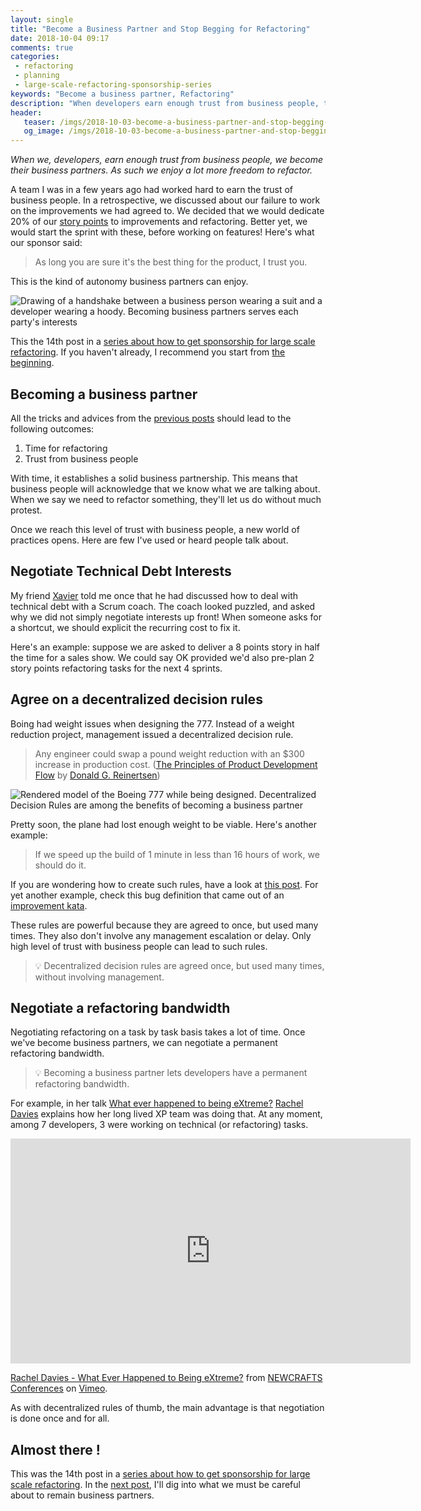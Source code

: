 ```yaml
---
layout: single
title: "Become a Business Partner and Stop Begging for Refactoring"
date: 2018-10-04 09:17
comments: true
categories: 
 - refactoring
 - planning
 - large-scale-refactoring-sponsorship-series
keywords: "Become a business partner, Refactoring"
description: "When developers earn enough trust from business people, they become their business partners. As such they enjoy a lot more freedom to refactor. They can discuss permanent refactoring bandwidth, technical debt interests and agree on decentralized decision rules."
header:
   teaser: /imgs/2018-10-03-become-a-business-partner-and-stop-begging-for-refactoring/business-hand-shake-teaser.jpeg
   og_image: /imgs/2018-10-03-become-a-business-partner-and-stop-begging-for-refactoring/business-hand-shake-og.jpeg
---
```

_When we, developers, earn enough trust from business people, we become their business partners. As such we enjoy a lot more freedom to refactor._

A team I was in a few years ago had worked hard to earn the trust of business people. In a retrospective, we discussed about our failure to work on the improvements we had agreed to. We decided that we would dedicate 20% of our [story points](https://www.mountaingoatsoftware.com/blog/what-are-story-points) to improvements and refactoring. Better yet, we would start the sprint with these, before working on features! Here's what our sponsor said:

> As long you are sure it's the best thing for the product, I trust you.

This is the kind of autonomy business partners can enjoy.

![Drawing of a handshake between a business person wearing a suit and a developer wearing a hoody. Becoming business partners serves each party's interests]({{site.url}}{{site.baseurl}}/imgs/2018-10-03-become-a-business-partner-and-stop-begging-for-refactoring/business-hand-shake.jpg)

This the 14th post in a [series about how to get sponsorship for large scale refactoring]({{site.baseurl}}/categories/#large-scale-refactoring-sponsorship-series). If you haven't already, I recommend you start from [the beginning](/how-to-convince-your-business-to-sponsor-a-large-scale-refactoring/).

## Becoming a business partner

All the tricks and advices from the [previous posts]({{site.baseurl}}/categories/#large-scale-refactoring-sponsorship-series) should lead to the following outcomes:

1.  Time for refactoring
2.  Trust from business people

With time, it establishes a solid business partnership. This means that business people will acknowledge that we know what we are talking about. When we say we need to refactor something, they'll let us do without much protest.

Once we reach this level of trust with business people, a new world of practices opens. Here are few I've used or heard people talk about.

## Negotiate Technical Debt Interests

My friend [Xavier](https://twitter.com/XCorail) told me once that he had discussed how to deal with technical debt with a Scrum coach. The coach looked puzzled, and asked why we did not simply negotiate interests up front! When someone asks for a shortcut, we should explicit the recurring cost to fix it.

Here's an example: suppose we are asked to deliver a 8 points story in half the time for a sales show. We could say OK provided we'd also pre-plan 2 story points refactoring tasks for the next 4 sprints.

## Agree on a decentralized decision rules

Boing had weight issues when designing the 777. Instead of a weight reduction project, management issued a decentralized decision rule.

> Any engineer could swap a pound weight reduction with an $300 increase in production cost. ([The Principles of Product Development Flow](https://www.amazon.com/Principles-Product-Development-Flow-Generation/dp/1935401009/) by [Donald G. Reinertsen](http://reinertsenassociates.com/))

![Rendered model of the Boeing 777 while being designed. Decentralized Decision Rules are among the benefits of becoming a business partner]({{site.url}}{{site.baseurl}}/imgs/2018-10-03-become-a-business-partner-and-stop-begging-for-refactoring/boeing-777.jpg)

Pretty soon, the plane had lost enough weight to be viable. Here's another example:

> If we speed up the build of 1 minute in less than 16 hours of work, we should do it.

If you are wondering how to create such rules, have a look at [this post](/you-dont-have-to-ask-your-boss-for-a-fast-build-lean-software-development-part-6/). For yet another example, check this bug definition that came out of an [improvement kata]({{site.baseurl}}/categories/#first-improvement-kata-series).

These rules are powerful because they are agreed to once, but used many times. They also don't involve any management escalation or delay. Only high level of trust with business people can lead to such rules.

> 💡 Decentralized decision rules are agreed once, but used many times, without involving management.

## Negotiate a refactoring bandwidth

Negotiating refactoring on a task by task basis takes a lot of time. Once we've become business partners, we can negotiate a permanent refactoring bandwidth.

> 💡 Becoming a business partner lets developers have a permanent refactoring bandwidth.

For example, in her talk [What ever happened to being eXtreme?](https://vimeo.com/221024846) [Rachel Davies](https://twitter.com/rachelcdavies) explains how her long lived XP team was doing that. At any moment, among 7 developers, 3 were working on technical (or refactoring) tasks.

<iframe src="https://player.vimeo.com/video/221024846" width="640" height="360" frameborder="0" webkitallowfullscreen mozallowfullscreen allowfullscreen></iframe>
<p><a href="https://vimeo.com/221024846">Rachel Davies - What Ever Happened to Being eXtreme?</a> from <a href="https://vimeo.com/newcrafts">NEWCRAFTS Conferences</a> on <a href="https://vimeo.com">Vimeo</a>.</p>

As with decentralized rules of thumb, the main advantage is that negotiation is done once and for all.

## Almost there !

This was the 14th post in a [series about how to get sponsorship for large scale refactoring]({{site.baseurl}}/categories/#large-scale-refactoring-sponsorship-series). In the [next post](http://eepurl.com/dxKE95), I'll dig into what we must be careful about to remain business partners.
